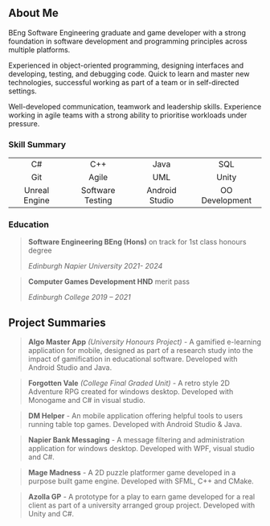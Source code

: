 ## About Me
BEng Software Engineering graduate and game developer with a strong foundation in software development and programming principles across multiple platforms.

Experienced in object-oriented programming, designing interfaces and developing, testing, and debugging code. Quick to learn and master new technologies, successful working as part of a team or in self-directed settings.

Well-developed communication, teamwork and leadership skills. Experience working in agile teams with a strong ability to prioritise workloads under pressure.

### Skill Summary
| | | | |
| :----------: | :-----------: | :----------: | :-----------: |
| C# | C++ | Java | SQL |
| Git | Agile | UML | Unity |
| Unreal Engine | Software Testing| Android Studio | OO Development |

### Education

>**Software Engineering BEng (Hons)** on track for 1st class honours degree
>
>*Edinburgh Napier University 2021- 2024*

>**Computer Games Development HND** merit pass
>
>*Edinburgh College 2019 – 2021*

## Project Summaries 

>**Algo Master App** *(University Honours Project)* - A gamified e-learning application for mobile, designed as part of a research study into the impact of gamification in educational software. Developed with Android Studio and Java.

>**Forgotten Vale** *(College Final Graded Unit)* - A retro style 2D Adventure RPG created for windows desktop. Developed with Monogame and C# in visual studio. 

>**DM Helper** - An mobile application offering helpful tools to users running table top games. Developed with Android Studio & Java.

>**Napier Bank Messaging** - A message filtering and administration application for windows desktop. Developed with WPF, visual studio and C#.

>**Mage Madness** - A 2D puzzle platformer game developed in a purpose built game engine. Developed with SFML, C++ and CMake. 

>**Azolla GP** - A prototype for a play to earn game developed for a real client as part of a university arranged group project. Developed with Unity and C#.


<!--
**dv-dev-6000/dv-dev-6000** is a ✨ _special_ ✨ repository because its `README.md` (this file) appears on your GitHub profile.

Here are some ideas to get you started:

- 🔭 I’m currently working on ...
- 🌱 I’m currently learning ...
- 👯 I’m looking to collaborate on ...
- 🤔 I’m looking for help with ...
- 💬 Ask me about ...
- 📫 How to reach me: ...
- 😄 Pronouns: ...
- ⚡ Fun fact: ...
-->
